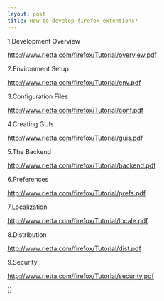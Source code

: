 ```yaml
---
layout: post
title: How to develop firefox extentions?
---
```

1.Development Overview

http://www.rietta.com/firefox/Tutorial/overview.pdf

2.Environment Setup

http://www.rietta.com/firefox/Tutorial/env.pdf

3.Configuration Files

http://www.rietta.com/firefox/Tutorial/conf.pdf

4.Creating GUIs

http://www.rietta.com/firefox/Tutorial/guis.pdf

5.The Backend

http://www.rietta.com/firefox/Tutorial/backend.pdf

6.Preferences

http://www.rietta.com/firefox/Tutorial/prefs.pdf

7.Localization

http://www.rietta.com/firefox/Tutorial/locale.pdf

8.Distribution

http://www.rietta.com/firefox/Tutorial/dist.pdf

9.Security

http://www.rietta.com/firefox/Tutorial/security.pdf

]]